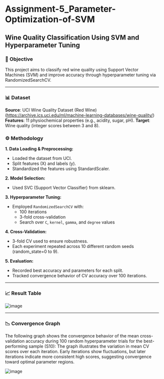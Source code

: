 # Assignment-5_Parameter-Optimization-of-SVM

## **Wine Quality Classification Using SVM and Hyperparameter Tuning**
### 📌 **Objective**
This project aims to classify red wine quality using Support Vector Machines (SVM) and improve accuracy through hyperparameter tuning via RandomizedSearchCV.

---

### 📊 **Dataset**

**Source**: UCI Wine Quality Dataset (Red Wine) (https://archive.ics.uci.edu/ml/machine-learning-databases/wine-quality/)
**Features**: 11 physiochemical properties (e.g., acidity, sugar, pH).
**Target**: Wine quality (integer scores between 3 and 8).

### ⚙️ **Methodology**
**1. Data Loading & Preprocessing:**
  - Loaded the dataset from UCI.
  - Split features (X) and labels (y).
  - Standardized the features using StandardScaler.

**2. Model Selection:**
  - Used SVC (Support Vector Classifier) from sklearn.

**3. Hyperparameter Tuning:**
   - Employed `RandomizedSearchCV` with:
      - 100 iterations
      - 3-fold cross-validation
      - Search over `C`, `kernel`, `gamma`, and `degree` values

**4. Cross-Validation:**
  - 3-fold CV used to ensure robustness.
  - Each experiment repeated across 10 different random seeds (random_state=0 to 9).

**5. Evaluation:**
  - Recorded best accuracy and parameters for each split.
  - Tracked convergence behavior of CV accuracy over 100 iterations.

---

### 📈 **Result Table**

![image](https://github.com/user-attachments/assets/8e98c05f-9bd9-4025-81c0-d8f2af38f603)

---

### 📉 **Convergence Graph**
The following graph shows the convergence behavior of the mean cross-validation accuracy during 100 random hyperparameter trials for the best-performing sample (S10):
   The graph illustrates the variation in mean CV scores over each iteration.
   Early iterations show fluctuations, but later iterations indicate more consistent high scores, suggesting convergence toward optimal parameter regions.

   ![image](https://github.com/user-attachments/assets/95c3c848-8ac1-47f2-b8e0-25fae499df40)


